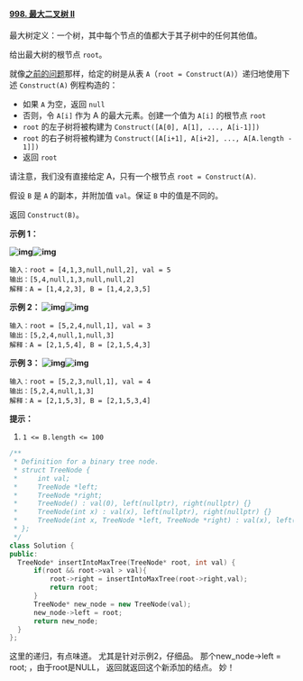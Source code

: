 #### [998. 最大二叉树 II](https://leetcode-cn.com/problems/maximum-binary-tree-ii/)

最大树定义：一个树，其中每个节点的值都大于其子树中的任何其他值。

给出最大树的根节点 `root`。

就像[之前的问题](https://leetcode-cn.com/problems/maximum-binary-tree/)那样，给定的树是从表 `A`（`root = Construct(A)`）递归地使用下述 `Construct(A)` 例程构造的：

- 如果 `A` 为空，返回 `null`
- 否则，令 `A[i]` 作为 A 的最大元素。创建一个值为 `A[i]` 的根节点 `root`
- `root` 的左子树将被构建为 `Construct([A[0], A[1], ..., A[i-1]])`
- `root` 的右子树将被构建为 `Construct([A[i+1], A[i+2], ..., A[A.length - 1]])`
- 返回 `root`

请注意，我们没有直接给定 A，只有一个根节点 `root = Construct(A)`.

假设 `B` 是 `A` 的副本，并附加值 `val`。保证 `B` 中的值是不同的。

返回 `Construct(B)`。

 

**示例 1：**

**![img](https://assets.leetcode-cn.com/aliyun-lc-upload/uploads/2019/02/23/maximum-binary-tree-1-1.png)![img](https://assets.leetcode-cn.com/aliyun-lc-upload/uploads/2019/02/23/maximum-binary-tree-1-2.png)**

```
输入：root = [4,1,3,null,null,2], val = 5
输出：[5,4,null,1,3,null,null,2]
解释：A = [1,4,2,3], B = [1,4,2,3,5]
```

**示例 2：
 ![img](https://assets.leetcode-cn.com/aliyun-lc-upload/uploads/2019/02/23/maximum-binary-tree-2-1.png)![img](https://assets.leetcode-cn.com/aliyun-lc-upload/uploads/2019/02/23/maximum-binary-tree-2-2.png)**

```
输入：root = [5,2,4,null,1], val = 3
输出：[5,2,4,null,1,null,3]
解释：A = [2,1,5,4], B = [2,1,5,4,3]
```

**示例 3：
 ![img](https://assets.leetcode-cn.com/aliyun-lc-upload/uploads/2019/02/23/maximum-binary-tree-3-1.png)![img](https://assets.leetcode-cn.com/aliyun-lc-upload/uploads/2019/02/23/maximum-binary-tree-3-2.png)**

```
输入：root = [5,2,3,null,1], val = 4
输出：[5,2,4,null,1,3]
解释：A = [2,1,5,3], B = [2,1,5,3,4]
```

 

**提示：**

1. `1 <= B.length <= 100`



```cpp
/**
 * Definition for a binary tree node.
 * struct TreeNode {
 *     int val;
 *     TreeNode *left;
 *     TreeNode *right;
 *     TreeNode() : val(0), left(nullptr), right(nullptr) {}
 *     TreeNode(int x) : val(x), left(nullptr), right(nullptr) {}
 *     TreeNode(int x, TreeNode *left, TreeNode *right) : val(x), left(left), right(right) {}
 * };
 */
class Solution {
public:
  TreeNode* insertIntoMaxTree(TreeNode* root, int val) {
      if(root && root->val > val){
          root->right = insertIntoMaxTree(root->right,val);
          return root;
      }
      TreeNode* new_node = new TreeNode(val);
      new_node->left = root;
      return new_node;
  }
};
```



这里的递归，有点味道。 尤其是针对示例2，仔细品。 那个new_node->left = root; ，由于root是NULL， 返回就返回这个新添加的结点。   妙！